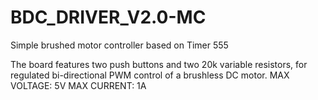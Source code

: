# BDC_DRIVER_V2.0-MC
Simple brushed motor controller based on Timer 555

The board features two push buttons and two 20k variable resistors, for regulated bi-directional PWM control of a brushless DC motor.
MAX VOLTAGE: 5V
MAX CURRENT: 1A
